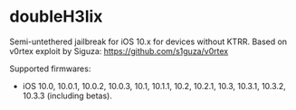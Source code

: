 # doubleH3lix

Semi-untethered jailbreak for iOS 10.x for devices without KTRR.
Based on v0rtex exploit by Siguza: https://github.com/s1guza/v0rtex

Supported firmwares:
   - iOS 10.0, 10.0.1, 10.0.2, 10.0.3, 10.1, 10.1.1, 10.2, 10.2.1, 10.3, 10.3.1, 10.3.2, 10.3.3 (including betas).
